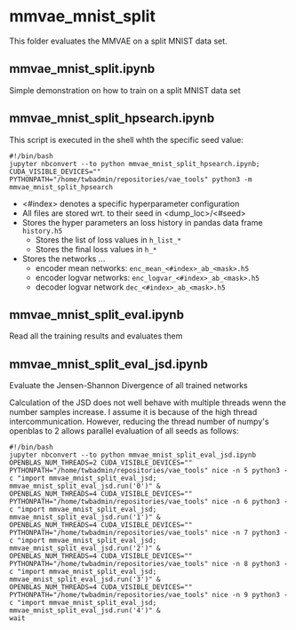 # mmvae_mnist_split

This folder evaluates the MMVAE on a split MNIST data set.

## mmvae_mnist_split.ipynb

Simple demonstration on how to train on a split MNIST data set

## mmvae_mnist_split_hpsearch.ipynb

This script is executed in the shell whth the specific seed value:

```
#!/bin/bash
jupyter nbconvert --to python mmvae_mnist_split_hpsearch.ipynb;
CUDA_VISIBLE_DEVICES="" PYTHONPATH="/home/twbadmin/repositories/vae_tools" python3 -m mmvae_mnist_split_hpsearch
```

- <#index> denotes a specific hyperparameter configuration
- All files are stored wrt. to their seed in <dump_loc>/<#seed>
- Stores the hyper parameters an loss history in pandas data frame `history.h5`
    - Stores the list of loss values in `h_list_*`
    - Stores the final loss values in `h_*`
- Stores the networks ...
    - encoder mean networks: `enc_mean_<#index>_ab_<mask>.h5`
    - encoder logvar networks: `enc_logvar_<#index>_ab_<mask>.h5`
    - decoder logvar network `dec_<#index>_ab_<mask>.h5`

## mmvae_mnist_split_eval.ipynb

Read all the training results and evaluates them

## mmvae_mnist_split_eval_jsd.ipynb

Evaluate the Jensen-Shannon Divergence of all trained networks

Calculation of the JSD does not well behave with multiple threads wenn the number samples increase. I assume it is because of the high thread intercommunication.
However, reducing the thread number of numpy's openblas to 2 allows parallel evaluation of all seeds as follows:
```
#!/bin/bash
jupyter nbconvert --to python mmvae_mnist_split_eval_jsd.ipynb
OPENBLAS_NUM_THREADS=2 CUDA_VISIBLE_DEVICES=""  PYTHONPATH="/home/twbadmin/repositories/vae_tools" nice -n 5 python3 -c "import mmvae_mnist_split_eval_jsd; mmvae_mnist_split_eval_jsd.run('0')" &
OPENBLAS_NUM_THREADS=4 CUDA_VISIBLE_DEVICES=""  PYTHONPATH="/home/twbadmin/repositories/vae_tools" nice -n 6 python3 -c "import mmvae_mnist_split_eval_jsd; mmvae_mnist_split_eval_jsd.run('1')" &
OPENBLAS_NUM_THREADS=4 CUDA_VISIBLE_DEVICES=""  PYTHONPATH="/home/twbadmin/repositories/vae_tools" nice -n 7 python3 -c "import mmvae_mnist_split_eval_jsd; mmvae_mnist_split_eval_jsd.run('2')" &
OPENBLAS_NUM_THREADS=4 CUDA_VISIBLE_DEVICES=""  PYTHONPATH="/home/twbadmin/repositories/vae_tools" nice -n 8 python3 -c "import mmvae_mnist_split_eval_jsd; mmvae_mnist_split_eval_jsd.run('3')" &
OPENBLAS_NUM_THREADS=4 CUDA_VISIBLE_DEVICES=""  PYTHONPATH="/home/twbadmin/repositories/vae_tools" nice -n 9 python3 -c "import mmvae_mnist_split_eval_jsd; mmvae_mnist_split_eval_jsd.run('4')" &
wait
```

